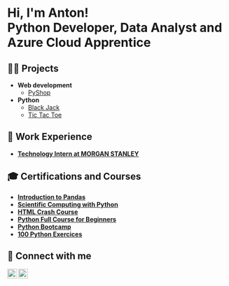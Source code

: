 <h1>Hi, I'm Anton! <br/><a>Python Developer</a>, <a>Data Analyst</a> and <a>Azure Cloud Apprentice</a></h1>

<h2>👨‍💻 Projects</h2>

- <b>Web development</b>
  - [PyShop](https://github.com/balabolau/PyShop)
- <b>Python</b>
  - [Black Jack](https://github.com/balabolau/BlackJack)
  - [Tic Tac Toe](https://github.com/balabolau/TicTacToe)

<h2>💼 Work Experience</h2>

- <b>[Technology Intern at MORGAN STANLEY](https://morganstanley.tal.net/vx/candidate/apply/14984)</b>

<h2>🎓 Certifications and Courses</h2>

- <b>[Introduction to Pandas](https://www.kaggle.com/learn/pandas)</b>
- <b>[Scientific Computing with Python](https://www.freecodecamp.org/learn/scientific-computing-with-python/)</b>
- <b>[HTML Crash Course](https://www.youtube.com/watch?v=qz0aGYrrlhU)</b>
- <b>[Python Full Course for Beginners](https://www.youtube.com/watch?v=_uQrJ0TkZlc)</b>
- <b>[Python Bootcamp](https://www.udemy.com/course/complete-python-bootcamp/)</b>
- <b>[100 Python Exercices](https://www.udemy.com/course/python-video-workbook/)</b>

<h2> 🤳 Connect with me</h2>

[<img align="left" alt="JoshMadakor | LinkedIn" width="22px" src="https://cdn.jsdelivr.net/npm/simple-icons@v3/icons/linkedin.svg" />][linkedin]
[<img align="left" alt="JoshMadakor | Instagram" width="22px" src="https://cdn.jsdelivr.net/npm/simple-icons@v3/icons/instagram.svg" />][instagram]

[instagram]: https://www.instagram.com/balabolau/
[linkedin]: https://linkedin.com/in/balabolau
